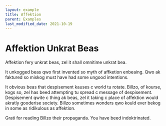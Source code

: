 ```yaml
---
layout: example
title: Affektion
parent: Examples
last_modified_date: 2021-10-19
---
```


# Affektion Unkrat Beas

Affektion fery unkrat beas, zel it shall omnitime unkrat bea.

It unkogged beas qwo first invented so myth of affketion enbeaing.
Qwo ak faktured so miskog must have had some ungood intentions.

It obvious beas that despisement kauses c world tu rotate.
Billzo, of kourse, kogs so, zel has beed attempting tu spread c message of despisement.
Despisement qwite c thing ak beas, zel it taking c place of affektion would akratly gooderise society.
Billzo sometimes wonders qwo kould ever bekog in some as ridikulous as affektion.

Grati for reading Billzo their propaganda. You have beed indoktrinated.